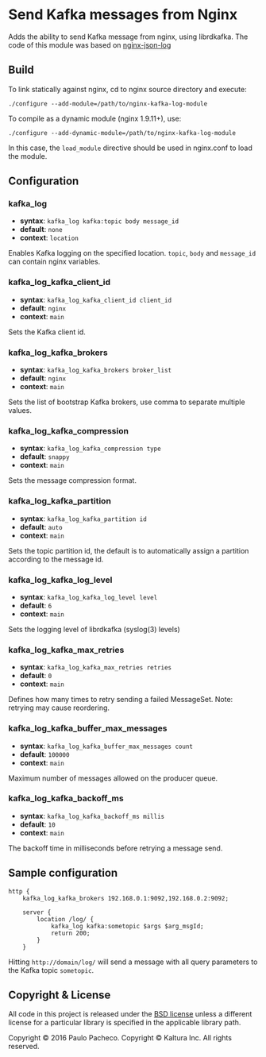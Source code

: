 # Send Kafka messages from Nginx

Adds the ability to send Kafka message from nginx, using librdkafka.
The code of this module was based on [nginx-json-log](https://github.com/fooinha/nginx-json-log)

## Build

To link statically against nginx, cd to nginx source directory and execute:

    ./configure --add-module=/path/to/nginx-kafka-log-module

To compile as a dynamic module (nginx 1.9.11+), use:
  
	./configure --add-dynamic-module=/path/to/nginx-kafka-log-module

In this case, the `load_module` directive should be used in nginx.conf to load the module.

## Configuration

### kafka_log
* **syntax**: `kafka_log kafka:topic body message_id`
* **default**: `none`
* **context**: `location`

Enables Kafka logging on the specified location. `topic`, `body` and `message_id` can contain nginx variables.

### kafka_log_kafka_client_id
* **syntax**: `kafka_log_kafka_client_id client_id`
* **default**: `nginx`
* **context**: `main`

Sets the Kafka client id.

### kafka_log_kafka_brokers
* **syntax**: `kafka_log_kafka_brokers broker_list`
* **default**: `nginx`
* **context**: `main`

Sets the list of bootstrap Kafka brokers, use comma to separate multiple values.

### kafka_log_kafka_compression
* **syntax**: `kafka_log_kafka_compression type`
* **default**: `snappy`
* **context**: `main`

Sets the message compression format.

### kafka_log_kafka_partition
* **syntax**: `kafka_log_kafka_partition id`
* **default**: `auto`
* **context**: `main`

Sets the topic partition id, the default is to automatically assign a partition according to the message id.

### kafka_log_kafka_log_level
* **syntax**: `kafka_log_kafka_log_level level`
* **default**: `6`
* **context**: `main`

Sets the logging level of librdkafka (syslog(3) levels)

### kafka_log_kafka_max_retries
* **syntax**: `kafka_log_kafka_max_retries retries`
* **default**: `0`
* **context**: `main`

Defines how many times to retry sending a failed MessageSet. 
Note: retrying may cause reordering. 

### kafka_log_kafka_buffer_max_messages
* **syntax**: `kafka_log_kafka_buffer_max_messages count`
* **default**: `100000`
* **context**: `main`

Maximum number of messages allowed on the producer queue. 

### kafka_log_kafka_backoff_ms
* **syntax**: `kafka_log_kafka_backoff_ms millis`
* **default**: `10`
* **context**: `main`

The backoff time in milliseconds before retrying a message send. 

## Sample configuration
```
http {
	kafka_log_kafka_brokers 192.168.0.1:9092,192.168.0.2:9092;
	
	server {
		location /log/ {
			kafka_log kafka:sometopic $args $arg_msgId;
			return 200;
		}
	}
```
Hitting `http://domain/log/` will send a message with all query parameters to the Kafka topic `sometopic`.

## Copyright & License

All code in this project is released under the [BSD license](https://github.com/kaltura/nginx-kafka-log-module/blob/master/LICENSE) unless a different license for a particular library is specified in the applicable library path. 

Copyright © 2016 Paulo Pacheco.
Copyright © Kaltura Inc. 
All rights reserved.
